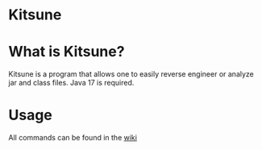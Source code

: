 # Kitsune

# What is Kitsune?
Kitsune is a program that allows one to easily reverse engineer or analyze jar and class files. Java 17 is required.

# Usage
All commands can be found in the [wiki](https://github.com/OpticFusion1/Kitsune/wiki)
